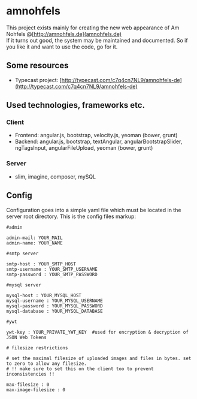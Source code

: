 # amnohfels
This project exists mainly for creating the new web appearance of Am Nohfels @[http://amnohfels.de](amnohfels.de)<br>
If it turns out good, the system may be maintained and documented. So if you like it and want to use the code, go for it. 

## Some resources

* Typecast project: [http://typecast.com/c7q4cn7NL9/amnohfels-de](http://typecast.com/c7q4cn7NL9/amnohfels-de)

## Used technologies, frameworks etc.

### Client

* Frontend: angular.js, bootstrap, velocity.js, yeoman (bower, grunt)
* Backend: angular.js, bootstrap, textAngular, angularBootstrapSlider, ngTagsInput, angularFileUpload, yeoman (bower, grunt)

### Server

* slim, imagine, composer, mySQL

## Config

Configuration goes into a simple yaml file which must be located in the server root directory. This is the config files markup:

 	#admin

 	admin-mail: YOUR_MAIL
  	admin-name: YOUR_NAME

  	#smtp server

  	smtp-host : YOUR_SMTP_HOST
  	smtp-username : YOUR_SMTP_USERNAME
  	smtp-password : YOUR_SMTP_PASSWORD
  	
	#mysql server

	mysql-host : YOUR_MYSQL_HOST
	mysql-username : YOUR_MYSQL_USERNAME
	mysql-password : YOUR_MYSQL_PASSWORD
	mysql-database : YOUR_MYSQL_DATABASE
  	
  	#ywt
  	
  	ywt-key : YOUR_PRIVATE_YWT_KEY  #used for encryption & decryption of JSON Web Tokens
  	
  	# filesize restrictions

	# set the maximal filesize of uploaded images and files in bytes. set to zero to allow any filesize.
	# !! make sure to set this on the client too to prevent inconsistencies !!

	max-filesize : 0
	max-image-filesize : 0
